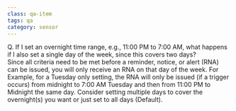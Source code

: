 ```yaml
---
class: qa-item
tags: qa
category: sensor
---
```


Q. If I set an overnight time range, e.g., 11:00 PM to 7:00 AM, what happens if I also set a single day of the week, since this covers two days?  
Since all criteria need to be met before a reminder, notice, or alert (RNA) can be issued, you will only receive an RNA on that day of the week.   For Example, for a Tuesday only setting, the RNA will only be issued (if a trigger occurs) from midnight to 7:00 AM Tuesday and then from 11:00 PM to Midnight the same day. Consider setting multiple days to cover the overnight(s) you want or just set to all days (Default).